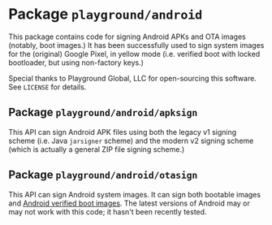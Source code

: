 # Package `playground/android`

This package contains code for signing Android APKs and OTA images (notably, boot images.) It has been successfully used to sign system images for the (original) Google Pixel, in yellow mode (i.e. verified boot with locked bootloader, but using non-factory keys.)

Special thanks to Playground Global, LLC for open-sourcing this software. See `LICENSE` for details.

## Package `playground/android/apksign`

This API can sign Android APK files using both the legacy v1 signing scheme (i.e. Java `jarsigner` scheme) and the modern v2 signing scheme (which is actually a general ZIP file signing scheme.)

## Package `playground/android/otasign`

This API can sign Android system images. It can sign both bootable images and [Android verified boot images](https://source.android.com/security/verifiedboot/verified-boot). The latest versions of Android may or may not work with this code; it hasn't been recently tested.
